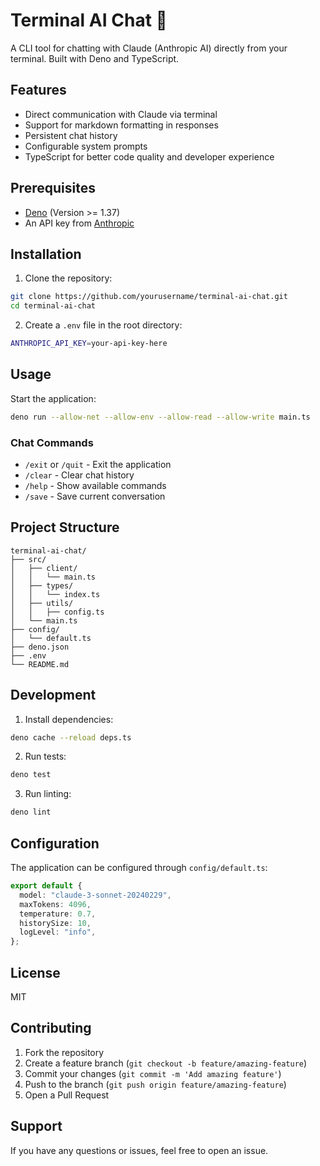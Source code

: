 # Terminal AI Chat 🤖

A CLI tool for chatting with Claude (Anthropic AI) directly from your terminal. Built with Deno and TypeScript.

## Features

- Direct communication with Claude via terminal
- Support for markdown formatting in responses
- Persistent chat history
- Configurable system prompts
- TypeScript for better code quality and developer experience

## Prerequisites

- [Deno](https://deno.land/) (Version >= 1.37)
- An API key from [Anthropic](https://www.anthropic.com/)

## Installation

1. Clone the repository:

```bash
git clone https://github.com/yourusername/terminal-ai-chat.git
cd terminal-ai-chat
```

2. Create a `.env` file in the root directory:

```bash
ANTHROPIC_API_KEY=your-api-key-here
```

## Usage

Start the application:

```bash
deno run --allow-net --allow-env --allow-read --allow-write main.ts
```

### Chat Commands

- `/exit` or `/quit` - Exit the application
- `/clear` - Clear chat history
- `/help` - Show available commands
- `/save` - Save current conversation

## Project Structure

```
terminal-ai-chat/
├── src/
│   ├── client/
│   │   └── main.ts
│   ├── types/
│   │   └── index.ts
│   ├── utils/
│   │   ├── config.ts
│   └── main.ts
├── config/
│   └── default.ts
├── deno.json
├── .env
└── README.md
```

## Development

1. Install dependencies:

```bash
deno cache --reload deps.ts
```

2. Run tests:

```bash
deno test
```

3. Run linting:

```bash
deno lint
```

## Configuration

The application can be configured through `config/default.ts`:

```typescript
export default {
  model: "claude-3-sonnet-20240229",
  maxTokens: 4096,
  temperature: 0.7,
  historySize: 10,
  logLevel: "info",
};
```

## License

MIT

## Contributing

1. Fork the repository
2. Create a feature branch (`git checkout -b feature/amazing-feature`)
3. Commit your changes (`git commit -m 'Add amazing feature'`)
4. Push to the branch (`git push origin feature/amazing-feature`)
5. Open a Pull Request

## Support

If you have any questions or issues, feel free to open an issue.
